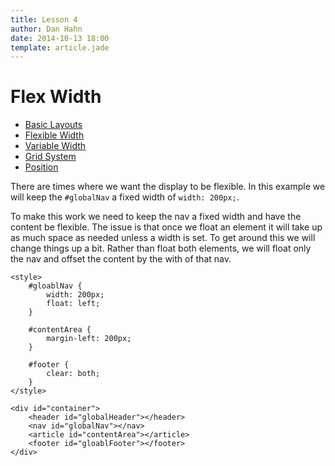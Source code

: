 ```yaml
---
title: Lesson 4
author: Dan Hahn
date: 2014-10-13 18:00
template: article.jade
---
```


# Flex Width

* [Basic Layouts]()
* [Flexible Width](flexable.html)
* [Variable Width](varable.html)
* [Grid System](grid.html)
* [Position](position.html)

There are times where we want the display to be flexible. In this example we will keep the `#globalNav` a fixed width of `width: 200px;`.

To make this work we need to keep the nav a fixed width and have the content be flexible. The issue is that once we float an element it will take up as much space as needed unless a width is set. To get around this we will change things up a bit. Rather than float both elements, we will float only the nav and offset the content by the with of that nav.

	<style>
		#gloablNav {
			width: 200px;
			float: left;
		}

		#contentArea {
			margin-left: 200px;
		}

		#footer {
			clear: both;
		}
	</style>

	<div id="container">
        <header id="globalHeader"></header>
        <nav id="globalNav"></nav>
        <article id="contentArea"></article>
        <footer id="gloablFooter"></footer>
    </div>

